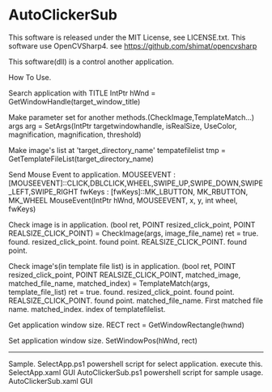 # AutoClickerSub
This software is released under the MIT License, see LICENSE.txt.
This software use OpenCVSharp4. see https://github.com/shimat/opencvsharp


This software(dll) is a control another application.

How To Use.

Search application with TITLE
IntPtr hWnd = GetWindowHandle(target_window_title)

Make parameter set for another methods.(CheckImage,TemplateMatch...)
args arg = SetArgs(IntPtr targetwindowhandle, isRealSize, UseColor, magnification, magnification, threshold)

Make image's list at  'target_directory_name'
tempatefilelist tmp =  GetTemplateFileList(target_directory_name)

Send Mouse Event to application.
	MOUSEEVENT : [MOUSEEVENT]::CLICK,DBLCLICK,WHEEL,SWIPE_UP,SWIPE_DOWN,SWIPE_LEFT,SWIPE_RIGHT
	fwKeys : [fwKeys]::MK_LBUTTON, MK_RBUTTON, MK_WHEEL
MouseEvent(IntPtr hWnd, MOUSEEVENT, x, y, int wheel, fwKeys)

Check image is in application.
(bool ret, POINT resized_click_point, POINT REALSIZE_CLICK_POINT) =	CheckImage(args, image_file_name)
ret = true. found.
resized_click_point. found point.
REALSIZE_CLICK_POINT. found point.

Check image's(in template file list) is in application.
(bool ret, POINT resized_click_point, POINT REALSIZE_CLICK_POINT, matched_image, matched_file_name, matched_index) = TemplateMatch(args, template_file_list)
ret = true. found.
resized_click_point. found point.
REALSIZE_CLICK_POINT. found point.
matched_file_name. First matched file name.
matched_index. index of templatefilelist.

Get application window size.
RECT rect =	GetWindowRectangle(hwnd)

Set application window size.
SetWindowPos(hWnd, rect)

---------
Sample.
SelectApp.ps1  powershell script for select application. execute this.
SelectApp.xaml GUI
AutoClickerSub.ps1 powershell script for sample usage.
AutoClickerSub.xaml GUI
